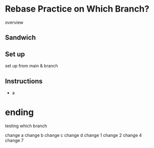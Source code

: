 # Rebase Practice on Which Branch?

overview
## Sandwich

## Set up

set up from main & branch

## Instructions

* a

# ending

testing which branch


change a
change b
change c
change d
change 1
change 2
change 4
change 7
